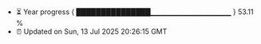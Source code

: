 - ⏳ Year progress { ███████████████▁▁▁▁▁▁▁▁▁▁▁▁▁▁▁ } 53.11 %
- ⏰ Updated on Sun, 13 Jul 2025 20:26:15 GMT

